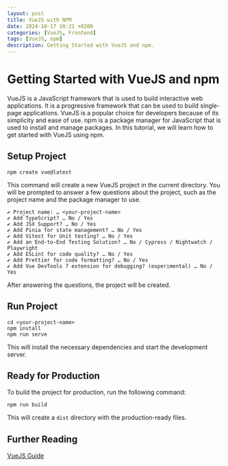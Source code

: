```yaml
---
layout: post
title: VueJS with NPM
date: 2024-10-17 10:22 +0200
categories: [VueJS, Frontend]
tags: [VueJS, npm]
description: Getting Started with VueJS and npm.
---
```

# Getting Started with VueJS and npm

VueJS is a JavaScript framework that is used to build interactive web applications.
It is a progressive framework that can be used to build single-page applications.
VueJS is a popular choice for developers because of its simplicity and ease of use.
npm is a package manager for JavaScript that is used to install and manage packages.
In this tutorial, we will learn how to get started with VueJS using npm.

## Setup Project

```shell
npm create vue@latest
```

This command will create a new VueJS project in the current directory.
You will be prompted to answer a few questions about the project, such as the project name and the package manager to use.
```shell
✔ Project name: … <your-project-name>
✔ Add TypeScript? … No / Yes
✔ Add JSX Support? … No / Yes
✔ Add Pinia for state management? … No / Yes
✔ Add Vitest for Unit testing? … No / Yes
✔ Add an End-to-End Testing Solution? … No / Cypress / Nightwatch / Playwright
✔ Add ESLint for code quality? … No / Yes
✔ Add Prettier for code formatting? … No / Yes
✔ Add Vue DevTools 7 extension for debugging? (experimental) … No / Yes
```

After answering the questions, the project will be created.

## Run Project

```shell
cd <your-project-name>
npm install
npm run serve
```

This will install the necessary dependencies and start the development server.

## Ready for Production

To build the project for production, run the following command:
```shell
npm run build
```
This will create a `dist` directory with the production-ready files.

## Further Reading
[VueJS Guide](https://vuejs.org/guide/quick-start.html)
